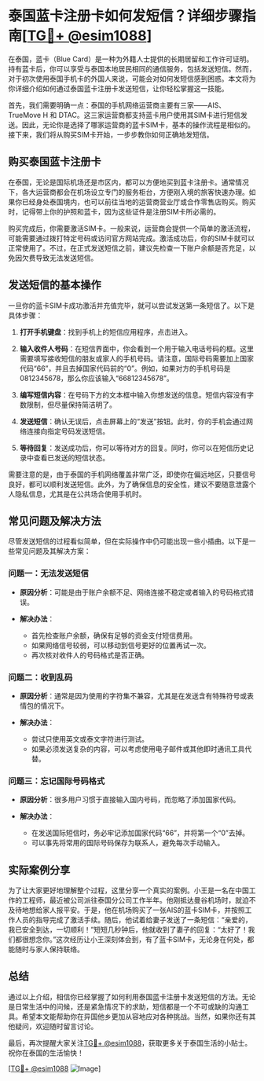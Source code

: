 # 泰国蓝卡注册卡如何发短信？详细步骤指南[[TG💪+ @esim1088](https://t.me/s/esim1088)]

在泰国，蓝卡（Blue Card）是一种为外籍人士提供的长期居留和工作许可证明。持有蓝卡后，你可以享受与泰国本地居民相同的通信服务，包括发送短信。然而，对于初次使用泰国手机卡的外国人来说，可能会对如何发短信感到困惑。本文将为你详细介绍如何通过泰国蓝卡注册卡发送短信，让你轻松掌握这一技能。

首先，我们需要明确一点：泰国的手机网络运营商主要有三家——AIS、TrueMove H 和 DTAC。这三家运营商都支持蓝卡用户使用其SIM卡进行短信发送。因此，无论你是选择了哪家运营商的蓝卡SIM卡，基本的操作流程是相似的。接下来，我们将从购买SIM卡开始，一步步教你如何正确地发短信。

## 购买泰国蓝卡注册卡

在泰国，无论是国际机场还是市区内，都可以方便地买到蓝卡注册卡。通常情况下，各大运营商都会在机场设立专门的服务柜台，方便刚入境的旅客快速办理。如果你已经身处泰国境内，也可以前往当地的运营商营业厅或合作零售店购买。购买时，记得带上你的护照和蓝卡，因为这些证件是注册SIM卡所必需的。

购买完成后，你需要激活SIM卡。一般来说，运营商会提供一个简单的激活流程，可能需要通过拨打特定号码或访问官方网站完成。激活成功后，你的SIM卡就可以正常使用了。不过，在正式发送短信之前，建议先检查一下账户余额是否充足，以免因欠费导致无法发送短信。

## 发送短信的基本操作

一旦你的蓝卡SIM卡成功激活并充值完毕，就可以尝试发送第一条短信了。以下是具体步骤：

1. **打开手机键盘**：找到手机上的短信应用程序，点击进入。
   
2. **输入收件人号码**：在短信界面中，你会看到一个用于输入电话号码的框。这里需要填写接收短信的朋友或家人的手机号码。请注意，国际号码需要加上国家代码“66”，并且去掉国家代码前的“0”。例如，如果对方的手机号码是0812345678，那么你应该输入“66812345678”。

3. **编写短信内容**：在号码下方的文本框中输入你想发送的信息。短信内容没有字数限制，但尽量保持简洁明了。

4. **发送短信**：确认无误后，点击屏幕上的“发送”按钮。此时，你的手机会通过网络连接向指定号码发送短信。

5. **等待回复**：发送成功后，你可以等待对方的回复。同时，你可以在短信历史记录中查看已发送的短信状态。

需要注意的是，由于泰国的手机网络覆盖非常广泛，即使你在偏远地区，只要信号良好，都可以顺利发送短信。此外，为了确保信息的安全性，建议不要随意泄露个人隐私信息，尤其是在公共场合使用手机时。

## 常见问题及解决方法

尽管发送短信的过程看似简单，但在实际操作中仍可能出现一些小插曲。以下是一些常见问题及其解决方案：

### 问题一：无法发送短信

- **原因分析**：可能是由于账户余额不足、网络连接不稳定或者输入的号码格式错误。
  
- **解决办法**：
  - 首先检查账户余额，确保有足够的资金支付短信费用。
  - 如果网络信号较弱，可以移动到信号更好的位置再试一次。
  - 再次核对收件人的号码格式是否正确。

### 问题二：收到乱码

- **原因分析**：通常是因为使用的字符集不兼容，尤其是在发送含有特殊符号或表情包的情况下。

- **解决办法**：
  - 尝试只使用英文或泰文字符进行测试。
  - 如果必须发送复杂的内容，可以考虑使用电子邮件或其他即时通讯工具代替。

### 问题三：忘记国际号码格式

- **原因分析**：很多用户习惯于直接输入国内号码，而忽略了添加国家代码。

- **解决办法**：
  - 在发送国际短信时，务必牢记添加国家代码“66”，并将第一个“0”去掉。
  - 可以事先将常用的国际号码保存为联系人，避免每次手动输入。

## 实际案例分享

为了让大家更好地理解整个过程，这里分享一个真实的案例。小王是一名在中国工作的工程师，最近被公司派往泰国分公司工作半年。他刚抵达曼谷机场时，就迫不及待地想给家人报平安。于是，他在机场购买了一张AIS的蓝卡SIM卡，并按照工作人员的指导完成了激活手续。随后，他试着给妻子发送了一条短信：“亲爱的，我已安全到达，一切顺利！”短短几秒钟后，他就收到了妻子的回复：“太好了！我们都很想念你。”这次经历让小王深刻体会到，有了蓝卡SIM卡，无论身在何处，都能随时与家人保持联络。

## 总结

通过以上介绍，相信你已经掌握了如何利用泰国蓝卡注册卡发送短信的方法。无论是日常生活中的问候，还是紧急情况下的求助，短信都是一个不可或缺的沟通工具。希望本文能帮助你在异国他乡更加从容地应对各种挑战。当然，如果你还有其他疑问，欢迎随时留言讨论。

最后，再次提醒大家关注[TG💪+ @esim1088](https://t.me/s/esim1088)，获取更多关于泰国生活的小贴士。祝你在泰国的生活愉快！

[[TG💪+ @esim1088](https://t.me/s/esim1088) ![Image](https://i.postimg.cc/4NQfJmqS/Snipaste-2025-05-13-00-14-12.png)]